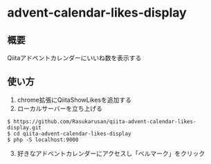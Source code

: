 # advent-calendar-likes-display

## 概要
Qiitaアドベントカレンダーにいいね数を表示する

## 使い方

1. chrome拡張にQiitaShowLikesを追加する
2. ローカルサーバーを立ち上げる
```
$ https://github.com/Rasukarusan/qiita-advent-calendar-likes-display.git
$ cd qiita-advent-calendar-likes-display
$ php -S localhost:9000
```
3. 好きなアドベントカレンダーにアクセスし「ベルマーク」をクリック

